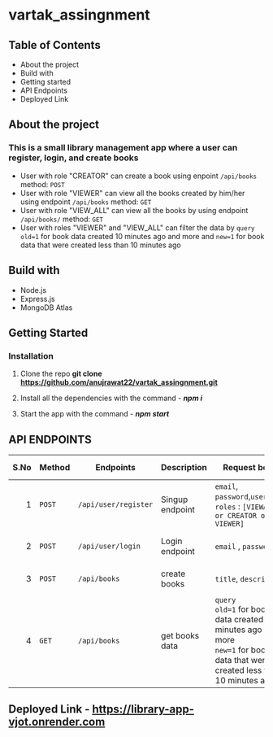 # vartak_assingnment

## Table of Contents
  * About the project
  * Build with
  * Getting started
  * API Endpoints
  * Deployed Link


## About the project
   ### This is a small library management app where a user can register, login, and create books 
   * User with role "CREATOR" can create a book using enpoint `/api/books` method: `POST`
   * User with role "VIEWER" can view all the books created by him/her using endpoint `/api/books` method: `GET`
   * User with role "VIEW_ALL" can view all the books by using endpoint `/api/books/` method: `GET`
   * User with roles "VIEWER" and  "VIEW_ALL" can filter the data by `query`  `old=1` for book data created  10 minutes ago and more   and `new=1` for book data that were created  less than 10 minutes ago

## Build with
   * Node.js
   * Express.js
   * MongoDB Atlas

## Getting Started

  ### Installation 
   1. Clone the repo
      **git clone https://github.com/anujrawat22/vartak_assingnment.git**
      
   2. Install all the dependencies with the command - **_npm i_**

   3. Start the app with the command - **_npm start_**
  


## API ENDPOINTS 
  | S.No | Method |Endpoints | Description |   Request body  | Status Code | Response | Authorization |
 |-----:|-----|---------------|-----------|----------------|------------|----------|------------------|
 |     1| `POST` |`/api/user/register`|   Singup endpoint        |  `email`, `password`,`username`, `roles` : `[VIEWALL or CREATOR or VIEWER]`              |   `201`         | Registration successful | - |
 |     2|  `POST` |`/api/user/login`           |   Login endpoint        |     `email` , `password`           |  `201`          |  Login Successful , `token`| - |
 |     3|  `POST` | `/api/books`           |    create books       |      `title`, `description`          |       `201`     |  Book created ,  `Bookdata`| `bearer ${token}` |
 |     4|  `GET` | `/api/books`         |    get books data      |      `query` <br /> `old=1` for  book data created  10 minutes ago and more <br /> `new=1` for book data that were created  less than 10 minutes ago       |       `201`     |  Book created ,  `Bookdata` | `bearer ${token}` | 


## Deployed Link -  https://library-app-vjot.onrender.com




  
